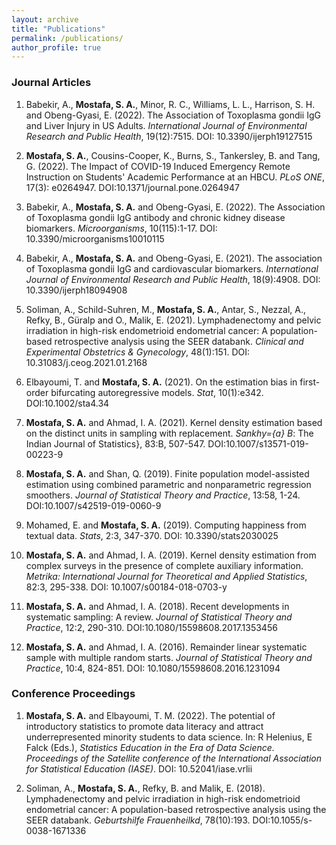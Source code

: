```yaml
---
layout: archive
title: "Publications"
permalink: /publications/
author_profile: true
---
```


### Journal Articles

1. Babekir, A., **Mostafa, S. A.**, Minor, R. C., Williams, L. L., Harrison, S. H. and Obeng-Gyasi, E. (2022). The Association of Toxoplasma gondii IgG and Liver Injury in US Adults. *International Journal of Environmental Research and Public Health*, 19(12):7515. DOI: 10.3390/ijerph19127515

2. **Mostafa, S. A.**, Cousins-Cooper, K., Burns, S., Tankersley, B. and Tang, G. (2022). The Impact of COVID-19 Induced Emergency Remote Instruction on Students' Academic Performance at an HBCU. *PLoS ONE*, 17(3): e0264947. DOI:10.1371/journal.pone.0264947

3. Babekir, A., **Mostafa, S. A.** and Obeng-Gyasi, E. (2022). The Association of Toxoplasma gondii IgG antibody and chronic kidney disease biomarkers. *Microorganisms*, 10(115):1-17. DOI: 10.3390/microorganisms10010115

4. Babekir, A., **Mostafa, S. A.** and Obeng-Gyasi, E. (2021). The association of Toxoplasma gondii IgG and cardiovascular biomarkers. *International Journal of Environmental Research and Public Health*, 18(9):4908. DOI: 10.3390/ijerph18094908

5. Soliman, A., Schild-Suhren, M., **Mostafa, S. A.**, Antar, S., Nezzal, A., Refky, B., Güralp and O., Malik, E. (2021). Lymphadenectomy and pelvic irradiation in high-risk endometrioid endometrial cancer: A population-based retrospective analysis using the SEER databank. *Clinical and Experimental Obstetrics & Gynecology*, 48(1):151. DOI: 10.31083/j.ceog.2021.01.2168

6. Elbayoumi, T. and **Mostafa, S. A.** (2021). On the estimation bias in first-order bifurcating autoregressive models. *Stat*, 10(1):e342. DOI:10.1002/sta4.34

7. **Mostafa, S. A.** and Ahmad, I. A. (2021). Kernel density estimation based on the distinct units in sampling with replacement. *Sankhy\={a} B*: The Indian Journal of Statistics}, 83:B, 507-547. DOI:10.1007/s13571-019-00223-9

8. **Mostafa, S. A.** and Shan, Q. (2019). Finite population model-assisted estimation using combined parametric and nonparametric regression smoothers. *Journal of Statistical Theory and Practice*, 13:58, 1-24. DOI:10.1007/s42519-019-0060-9

9. Mohamed, E. and **Mostafa, S. A.** (2019). Computing happiness from textual data. *Stats*, 2:3, 347-370. DOI: 10.3390/stats2030025

10. **Mostafa, S. A.** and Ahmad, I. A. (2019). Kernel density estimation from complex surveys in the presence of complete auxiliary information. *Metrika: International Journal for Theoretical and Applied Statistics*, 82:3, 295-338. DOI: 10.1007/s00184-018-0703-y

11. **Mostafa, S. A.** and Ahmad, I. A. (2018). Recent developments in systematic sampling: A review. *Journal of Statistical Theory and Practice*, 12:2, 290-310. DOI:10.1080/15598608.2017.1353456

12. **Mostafa, S. A.** and Ahmad, I. A. (2016). Remainder linear systematic sample with multiple random starts. *Journal of Statistical Theory and Practice*, 10:4, 824-851. DOI: 10.1080/15598608.2016.1231094


### Conference Proceedings

1. **Mostafa, S. A.** and Elbayoumi, T. M. (2022). The potential of introductory statistics to promote data literacy and attract underrepresented minority students to data science. In: R Helenius, E Falck (Eds.), *Statistics Education in the Era of Data Science. Proceedings of the Satellite conference of the International Association for Statistical Education (IASE)*. DOI: 10.52041/iase.vrlii

2. Soliman, A., **Mostafa, S. A.**, Refky, B. and Malik, E. (2018). Lymphadenectomy and pelvic irradiation in high-risk endometrioid endometrial cancer: A population-based retrospective analysis using the SEER databank. *Geburtshilfe Frauenheilkd*, 78(10):193. DOI:10.1055/s-0038-1671336
